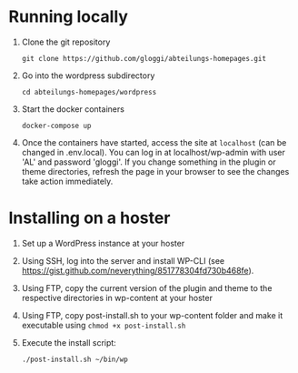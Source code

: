 # Running locally

1. Clone the git repository

    ```git clone https://github.com/gloggi/abteilungs-homepages.git```

2. Go into the wordpress subdirectory

    ```cd abteilungs-homepages/wordpress```

3. Start the docker containers

    ```docker-compose up```

4. Once the containers have started, access the site at ```localhost``` (can be changed in .env.local). You can log in at localhost/wp-admin with user 'AL' and password 'gloggi'. If you change something in the plugin or theme directories, refresh the page in your browser to see the changes take action immediately.


# Installing on a hoster

1. Set up a WordPress instance at your hoster

2. Using SSH, log into the server and install WP-CLI (see https://gist.github.com/neverything/851778304fd730b468fe).

3. Using FTP, copy the current version of the plugin and theme to the respective directories in wp-content at your hoster

4. Using FTP, copy post-install.sh to your wp-content folder and make it executable using ```chmod +x post-install.sh```

5. Execute the install script:

    ```./post-install.sh ~/bin/wp```
